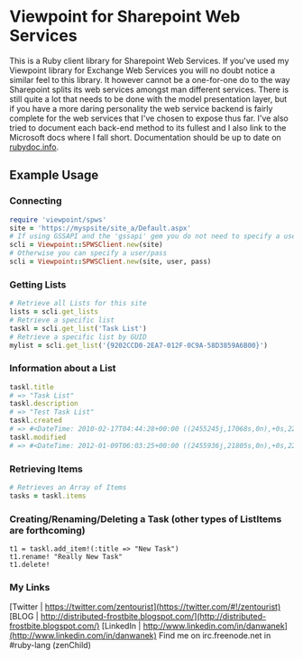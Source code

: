 Viewpoint for Sharepoint Web Services
================================
This is a Ruby client library for Sharepoint Web Services. If you've used my Viewpoint
library for Exchange Web Services you will no doubt notice a similar feel to this library.
It however cannot be a one-for-one do to the way Sharepoint splits its web services amongst
man different services. There is still quite a lot that needs to be done with the model
presentation layer, but if you have a more daring personality the web service backend is
fairly complete for the web services that I've chosen to expose thus far. I've also tried
to document each back-end method to its fullest and I also link to the Microsoft docs
where I fall short. Documentation should be up to date on [rubydoc.info](http://rubydoc.info/github/zenchild/viewpoint-spws/frames).


## Example Usage

### Connecting
```ruby
require 'viewpoint/spws'
site = 'https://myspsite/site_a/Default.aspx'
# If using GSSAPI and the 'gssapi' gem you do not need to specify a user/pass
scli = Viewpoint::SPWSClient.new(site)
# Otherwise you can specify a user/pass
scli = Viewpoint::SPWSClient.new(site, user, pass)
```

### Getting Lists
```ruby
# Retrieve all Lists for this site
lists = scli.get_lists
# Retrieve a specific list
taskl = scli.get_list('Task List')
# Retrieve a specific list by GUID
mylist = scli.get_list('{9202CCD0-2EA7-012F-0C9A-58D3859A6B00}')
```

### Information about a List
```ruby
taskl.title
# => "Task List" 
taskl.description
# => "Test Task List" 
taskl.created
# => #<DateTime: 2010-02-17T04:44:28+00:00 ((2455245j,17068s,0n),+0s,2299161j)> 
taskl.modified 
# => #<DateTime: 2012-01-09T06:03:25+00:00 ((2455936j,21805s,0n),+0s,2299161j)> 
```

### Retrieving Items
```ruby
# Retrieves an Array of Items
tasks = taskl.items
```

### Creating/Renaming/Deleting a Task (other types of ListItems are forthcoming)
```
t1 = taskl.add_item!(:title => "New Task")
t1.rename! "Really New Task"
t1.delete!
```

### My Links
[Twitter | https://twitter.com/zentourist](https://twitter.com/#!/zentourist)
[BLOG | http://distributed-frostbite.blogspot.com/](http://distributed-frostbite.blogspot.com/)
[LinkedIn | http://www.linkedin.com/in/danwanek](http://www.linkedin.com/in/danwanek)
Find me on irc.freenode.net in #ruby-lang (zenChild)


